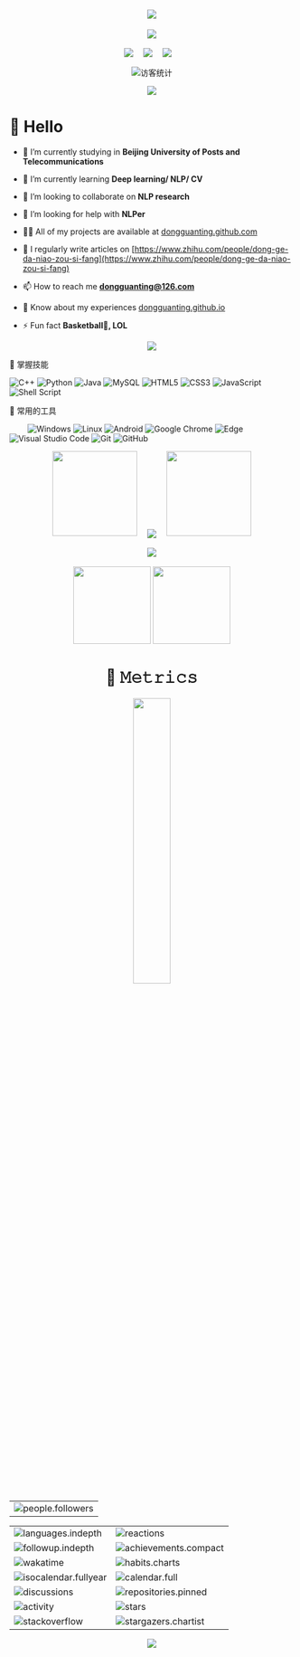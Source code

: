 <!-- dynamic typing effect 动态打字效果 -->
<h1 align="center">
  <a href="https://blog.sunguoqi.com/">
    <img src="https://readme-typing-svg.herokuapp.com/?lines=Hello%2C%20World!;小董同学祝您今天愉快!&center=true&size=27" />
  </a>
</h1>

<!-- knock code pictures 敲代码的图片 -->
<div align="center" ><img src="https://cdn.jsdelivr.net/gh/sun0225SUN/sun0225SUN/assets/images/coding.gif" /></div><br>

<!-- profile logo 个人资料徽标 -->
<div align="center">
  <a href="https://blog.csdn.net/dongguanting?spm=1010.2135.3001.5343"><img src="https://img.shields.io/badge/CSDN-论坛-c32136" /></a>&emsp;
  <a href="https://space.bilibili.com/15390675?spm_id_from=333.1007.0.0"><img src="https://img.shields.io/badge/bilibili-B站-ff69b4" /></a>&emsp;
  <a href="https://www.zhihu.com/people/e8d3f0103b6db48b44a5aa6cda05b6a4"><img src="https://img.shields.io/badge/zhihu-知乎-blue" /></a>&emsp;
  
<!-- visitor statistics logo 访客数统计徽标 -->
  <img src="https://visitor-badge.glitch.me/badge?page_id=sun0225SUN" alt="访客统计" /></div>

<!-- Snake Code Contribution Map 贪吃蛇代码贡献图 -->
<div align="center"><img src="https://cdn.jsdelivr.net/gh/sun0225SUN/sun0225SUN/profile-snake-contrib/github-contribution-grid-snake-dark.svg" /></div>

<!-- Self introduction 自我介绍 -->
#  🙋 Hello

- 🔭 I’m currently studying in **Beijing University of Posts and Telecommunications**

- 🌱 I’m currently learning **Deep learning/ NLP/ CV**

- 👯 I’m looking to collaborate on **NLP research**

- 🤝 I’m looking for help with **NLPer**

- 👨‍💻 All of my projects are available at [dongguanting.github.com](dongguanting.github.com)

- 📝 I regularly write articles on [https://www.zhihu.com/people/dong-ge-da-niao-zou-si-fang](https://www.zhihu.com/people/dong-ge-da-niao-zou-si-fang)

- 📫 How to reach me **dongguanting@126.com**

- 📄 Know about my experiences [dongguanting.github.io](dongguanting.github.io)

- ⚡ Fun fact **Basketball:basketball:, LOL**



<!-- just img 图片-->
<div align="center"><img src="https://cdn.jsdelivr.net/gh/sun0225SUN/sun0225SUN/assets/images/icon.png" /></div>

<!--  skill badge 技能徽章 -->


🧠 掌握技能
&emsp;&emsp;

![C++](https://img.shields.io/badge/c%23-%23239120.svg?style=flat-square&logo=c-sharp&logoColor=white)
![Python](https://img.shields.io/badge/-Python-pink?style=flat-square&logo=Python)
![Java](https://img.shields.io/badge/-java-yellow?style=flat-square&logo=java)
![MySQL](https://img.shields.io/badge/mysql-%2300f.svg?style=flat-square&logo=mysql&logoColor=white)
![HTML5](https://img.shields.io/badge/-HTML5-E34F26?style=flat-square&logo=html5&logoColor=white)
![CSS3](https://img.shields.io/badge/-CSS3-1572B6?style=flat-square&logo=css3)
![JavaScript](https://img.shields.io/badge/-JavaScript-oringe?style=flat-square&logo=javascript)
![Shell Script](https://img.shields.io/badge/shell_script-%4285F4.svg?style=style=flat-square&logo=gnu-bash&logoColor=white)

🧰 常用的工具

&emsp;&emsp; 
![Windows](https://img.shields.io/badge/Windows-0078D6?style=flat-square&logo=windows&logoColor=white)
![Linux](https://img.shields.io/badge/Linux-FCC624?style=style=flat-square&logo=linux&logoColor=black)
![Android](https://img.shields.io/badge/Android-3DDC84?style=flat-square&logo=android&logoColor=white)
![Google Chrome](https://img.shields.io/badge/Chrome-4285F4?style=flat-square&logo=GoogleChrome&logoColor=white)
![Edge](https://img.shields.io/badge/Edge-0078D7?style=flat-square&logo=Microsoft-edge&logoColor=white)
![Visual Studio Code](https://img.shields.io/badge/-Visual%20Studio%20Code-007ACC?style=flat-square&logo=Visual%20Studio%20Code&logoColor=fff)
![Git](https://img.shields.io/badge/-Git-FCC624?style=flat-square&logo=git)
![GitHub](https://img.shields.io/badge/-GitHub-pink?style=flat-square&logo=github)

</div>



<!-- github-readme-streak-stats 连续提交代码天数记录 -->
<div align="center">
  <img width="150" src="https://cdn.jsdelivr.net/gh/sun0225SUN/sun0225SUN/assets/images/left.png" />&emsp;
  <img align="center" src="https://github-readme-streak-stats.herokuapp.com/?user=sun0225SUN&theme=dark&hide_border=true" />
  &emsp;<img width="150" src="https://cdn.jsdelivr.net/gh/sun0225SUN/sun0225SUN/assets/images/right.png" />
</div><br>

<!-- GitHub 奖杯🏆 -->
<div align="center"><img  src="https://github-profile-trophy.vercel.app/?username=dongguanting&theme=gruvbox&row=1&column=6&no-frame=true&no-bg=true" /></div><br>

<!-- GitHub 数据统计 -->
<div align="center">
  <img height="137px" src="https://github-readme-stats-git-masterrstaa-rickstaa.vercel.app/api?username=dongguanting&hide_title=true&hide_border=true&show_icons=trueline_height=21&text_color=000&icon_color=000&bg_color=0,ea6161,ffc64d,fffc4d,52fa5a&theme=graywhite" />
  <img height="137px" src="https://github-readme-stats-git-masterrstaa-rickstaa.vercel.app/api/top-langs/?username=dongguanting&hide_title=true&hide_border=true&layout=compact&langs_count=6&text_color=000&icon_color=fff&bg_color=0,52fa5a,4dfcff,c64dff&theme=graywhite" />
</div> 

<h1 align="center">🎯 𝙼𝚎𝚝𝚛𝚒𝚌𝚜</h1>

<!-- just img 图片 -->
<div align="center"><img width="36%" src="https://cdn.jsdelivr.net/gh/dongguanting/dongguanting/assets/images/githubgif.gif" /></div>

<!-- GitHub metrics 信息指标 -->
<div align="center">
  
<!-- first form 第一个表格 -->
<table>
  <tr>
    <td><img src="https://cdn.jsdelivr.net/gh/dongguanting/dongguanting/github-metrics/people.followers.svg" alt="people.followers" /></td>
  </tr>
</table>

<!-- second form 第二个表格 -->
<table>
  <tr>
    <td><img src="https://cdn.jsdelivr.net/gh/dongguanting/dongguanting/github-metrics/languages.indepth.svg" alt="languages.indepth" /></td>
    <td><img src="https://cdn.jsdelivr.net/gh/dongguanting/dongguanting/github-metrics/reactions.svg" alt="reactions" /></td>
  </tr>
  <tr>
    <td><img src="https://cdn.jsdelivr.net/gh/dongguantingdongguanting/github-metrics/followup.indepth.svg" alt="followup.indepth" /></td>
    <td><img src="https://cdn.jsdelivr.net/gh/dongguanting/dongguanting/github-metrics/achievements.compact.svg" alt="achievements.compact" /></td>
  </tr>
  <tr>
    <td><img src="https://cdn.jsdelivr.net/gh/dongguanting/dongguanting/github-metrics/wakatime.svg" alt="wakatime" /></td>
    <td><img src="https://cdn.jsdelivr.net/gh/dongguanting/dongguanting/github-metrics/habits.charts.svg" alt="habits.charts" /></td>
  </tr>
  <tr>
    <td><img src="https://cdn.jsdelivr.net/ghdongguanting/dongguanting/github-metrics/isocalendar.fullyear.svg" alt="isocalendar.fullyear" /></td>
    <td><img src="https://cdn.jsdelivr.net/gh/dongguanting/dongguanting/github-metrics/calendar.full.svg" alt="calendar.full" /></td>
  </tr>
  <tr>
    <td><img src="https://cdn.jsdelivr.net/gh/dongguanting/dongguanting/github-metrics/discussions.svg" alt="discussions" /></td>
    <td><img src="https://cdn.jsdelivr.net/gh/dongguanting/dongguanting/github-metrics/repositories.pinned.svg" alt="repositories.pinned" /></td>
  </tr>
  <tr>
    <td><img src="https://cdn.jsdelivr.net/gh/dongguanting/dongguanting/github-metrics/activity.svg" alt="activity" /></td>
    <td><img src="https://cdn.jsdelivr.net/gh/dongguanting/dongguanting/github-metrics/stars.svg" alt="stars" /></td>
  </tr>
  <tr>
    <td><img src="https://cdn.jsdelivr.net/gh/dongguanting/dongguanting/github-metrics/stackoverflow.svg" alt="stackoverflow" /></td>
    <td><img src="https://cdn.jsdelivr.net/gh/dongguanting/dongguanting/github-metrics/stargazers.chartist.svg" alt="stargazers.chartist" /></td>
  </tr>
</table>

<!-- just img 图片 -->
<img src="https://cdn.jsdelivr.net/gh/dongguanting/dongguanting/assets/images/rocket.png"/>
</div>
